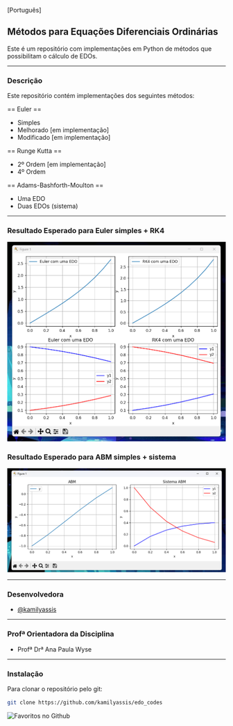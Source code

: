 [Português]

## Métodos para Equações Diferenciais Ordinárias

Este é um repositório com implementações em Python de métodos que possibilitam o cálculo de EDOs.

---

### Descrição

Este repositório contém implementações dos seguintes métodos:

== Euler ==
- Simples
- Melhorado [em implementação]
- Modificado [em implementação]

== Runge Kutta ==
- 2º Ordem [em implementação]
- 4º Ordem

== Adams-Bashforth-Moulton ==
- Uma EDO
- Duas EDOs (sistema)

---

### Resultado Esperado para Euler simples + RK4
![Resultados](imgs/euler_rk4.png)

### Resultado Esperado para ABM simples + sistema
![Resultados](imgs/ABM.png)

---

### Desenvolvedora

- [@kamilyassis](https://www.github.com/kamilyassis)

---

### Profª Orientadora da Disciplina

- Profª Drª Ana Paula Wyse

---

### Instalação

Para clonar o repositório pelo git:

```bash
git clone https://github.com/kamilyassis/edo_codes
````

![Favoritos no Github](https://img.shields.io/github/stars/kamilyassis/edo_codes?style=social)
